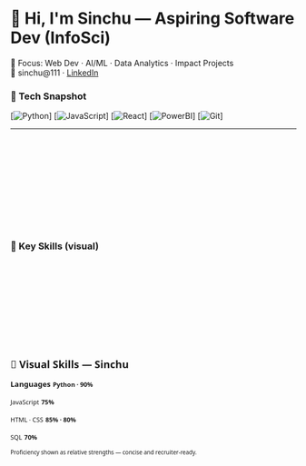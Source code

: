 # 👋 Hi, I'm Sinchu — Aspiring Software Dev (InfoSci)

🎯 Focus: Web Dev · AI/ML · Data Analytics · Impact Projects  
📧 sinchu@111 · [LinkedIn](https://www.linkedin.com/in/sin)

### 🧰 Tech Snapshot
[![Python](https://img.shields.io/badge/Python-90%25-3776AB?style=for-the-badge&logo=python&logoColor=white)]
[![JavaScript](https://img.shields.io/badge/JavaScript-75%25-F7DF1E?style=for-the-badge&logo=javascript&logoColor=black)]
[![React](https://img.shields.io/badge/React-70%25-61DAFB?style=for-the-badge&logo=react&logoColor=black)]
[![PowerBI](https://img.shields.io/badge/PowerBI-65%25-F2C811?style=for-the-badge&logo=power-bi&logoColor=black)]
[![Git](https://img.shields.io/badge/Git-80%25-F05032?style=for-the-badge&logo=git&logoColor=white)]

---

<!-- Insert the Skill Bars SVG from block (1) here -->
<svg width="700" height="220" viewBox="0 0 700 220" xmlns="http://www.w3.org/2000/svg">
  <!-- (full SVG from block 1) ... paste exactly as above -->
</svg>

### 🚀 Key Skills (visual)

<svg width="700" height="220" viewBox="0 0 700 220" xmlns="http://www.w3.org/2000/svg">
  <style>
    .title { font: 700 18px/1.2 "Segoe UI", Roboto, sans-serif; fill:#0f1724; }
    .cat { font:600 13px/1 "Segoe UI", Roboto, sans-serif; fill:#0f1724; }
    .label { font:500 11px/1 "Segoe UI", Roboto, sans-serif; fill:#243746; }
    .pct { font:700 11px/1 "Segoe UI", Roboto, sans-serif; fill:#0f1724; }
    .bar-bg { rx:6; ry:6; fill:#e6eef6; }
    .bar-fill { rx:6; ry:6; }
    .seg { opacity:0.18; }
    .foot { font:400 10px/1 "Segoe UI", Roboto, sans-serif; fill:#556877; }
  </style>

  <text x="16" y="28" class="title">🎯 Visual Skills — Sinchu</text>

  <!-- Row 1: Languages -->
  <text x="18" y="56" class="cat">Languages</text>
  <text x="540" y="56" class="pct">Python · 90%</text>

  <!-- Python bar -->
  <rect x="18" y="64" width="664" height="14" class="bar-bg"/>
  <rect x="18" y="64" width="598" height="14" class="bar-fill" fill="url(#g1)"/>
  <defs>
    <linearGradient id="g1" x1="0" x2="1">
      <stop offset="0" stop-color="#00c6ff"/>
      <stop offset="1" stop-color="#0072ff"/>
    </linearGradient>
  </defs>

  <text x="18" y="102" class="label">JavaScript</text>
  <text x="540" y="102" class="pct">75%</text>
  <rect x="18" y="110" width="664" height="12" class="bar-bg"/>
  <rect x="18" y="110" width="498" height="12" class="bar-fill" fill="#ffb86b"/>

  <text x="18" y="146" class="label">HTML · CSS</text>
  <text x="540" y="146" class="pct">85% · 80%</text>
  <rect x="18" y="154" width="664" height="12" class="bar-bg"/>
  <rect x="18" y="154" width="572" height="12" class="bar-fill" fill="#7ee787"/>

  <text x="18" y="184" class="label">SQL</text>
  <text x="540" y="184" class="pct">70%</text>
  <rect x="18" y="192" width="664" height="12" class="bar-bg"/>
  <rect x="18" y="192" width="465" height="12" class="bar-fill" fill="#9b7bff"/>

  <text x="18" y="216" class="foot">Proficiency shown as relative strengths — concise and recruiter-ready.</text>
</svg>
